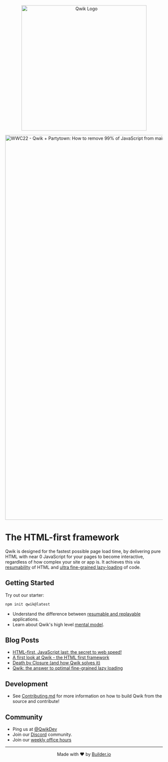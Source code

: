 <br />

<p align="center">
  <img alt="Qwik Logo" width="400" src="https://cdn.builder.io/api/v1/image/assets%2FYJIGb4i01jvw0SRdL5Bt%2F667ab6c2283d4c4d878fb9083aacc10f" />
</p>

<a href="https://youtu.be/0dC11DMR3fU?t=154">
  <img width="1229" alt="WWC22 - Qwik + Partytown: How to remove 99% of JavaScript from main thread" src="https://user-images.githubusercontent.com/111951/175145272-0df06434-7488-4e0e-933b-61358d4bd42b.png">
</a>

# The HTML-first framework

Qwik is designed for the fastest possible page load time, by delivering pure HTML with near 0 JavaScript for your pages to become interactive, regardless of how complex your site or app is. It achieves this via [resumability](https://github.com/BuilderIO/qwik/blob/main/packages/docs/src/pages/docs/concepts/resumable.mdx) of HTML and [ultra fine-grained lazy-loading](https://github.com/BuilderIO/qwik/blob/main/packages/docs/src/pages/docs/concepts/progressive.mdx) of code.

## Getting Started

Try out our starter:

```bash
npm init qwik@latest
```

- Understand the difference between [resumable and replayable](https://github.com/BuilderIO/qwik/blob/main/packages/docs/src/pages/docs/concepts/resumable.mdx) applications.
- Learn about Qwik's high level [mental model](https://github.com/BuilderIO/qwik/blob/main/packages/docs/src/pages/docs/think-qwik.mdx).

## Blog Posts

- [HTML-first, JavaScript last: the secret to web speed!](https://dev.to/mhevery/html-first-javascript-last-the-secret-to-web-speed-4ic9)
- [A first look at Qwik - the HTML first framework](https://dev.to/mhevery/a-first-look-at-qwik-the-html-first-framework-af)
- [Death by Closure (and how Qwik solves it)](https://dev.to/mhevery/death-by-closure-and-how-qwik-solves-it-44jj)
- [Qwik: the answer to optimal fine-grained lazy loading](https://dev.to/mhevery/qwik-the-answer-to-optimal-fine-grained-lazy-loading-2hdp)

## Development

- See [Contributing.md](https://github.com/BuilderIO/qwik/blob/main/CONTRIBUTING.md) for more information on how to build Qwik from the source and contribute!

## Community

- Ping us at [@QwikDev](https://twitter.com/QwikDev)
- Join our [Discord](https://qwik.builder.io/chat) community.
- Join our [weekly office hours](https://calendar.google.com/calendar/u/0?cid=Y180ZG91YjR2NTZ1cW43YmgzbW1oZGJ2M3R2c0Bncm91cC5jYWxlbmRhci5nb29nbGUuY29t)

---

<p align="center">
  Made with ❤️ by <a target="_blank" href="https://www.builder.io/">Builder.io</a>
</p>
